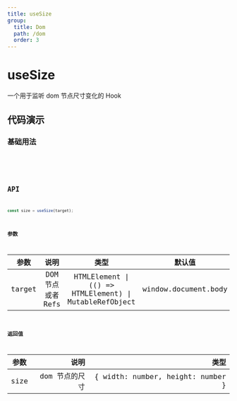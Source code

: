 ```yaml
---
title: useSize
group:
  title: Dom
  path: /dom
  order: 3
---
```


# useSize

一个用于监听 dom 节点尺寸变化的 Hook

## 代码演示

### 基础用法

<code  hideActions='["CSB", "EXTERNAL"]' src="./demo/demo1.tsx" title="默认返回body的size" />

<code  hideActions='["CSB", "EXTERNAL"]' src="./demo/demo2.tsx" title="通过ref获取组件" />

## API

```javascript
const size = useSize(target);
```

### 参数

|  参数  |       说明        |                          类型                          |        默认值        |
| :----: | :---------------: | :----------------------------------------------------: | :------------------: |
| target | DOM 节点或者 Refs | HTMLElement \| (() => HTMLElement) \| MutableRefObject | window.document.body |

### 返回值

| 参数 |           说明 |                              类型 |
| :--: | -------------: | --------------------------------: |
| size | dom 节点的尺寸 | { width: number, height: number } |
